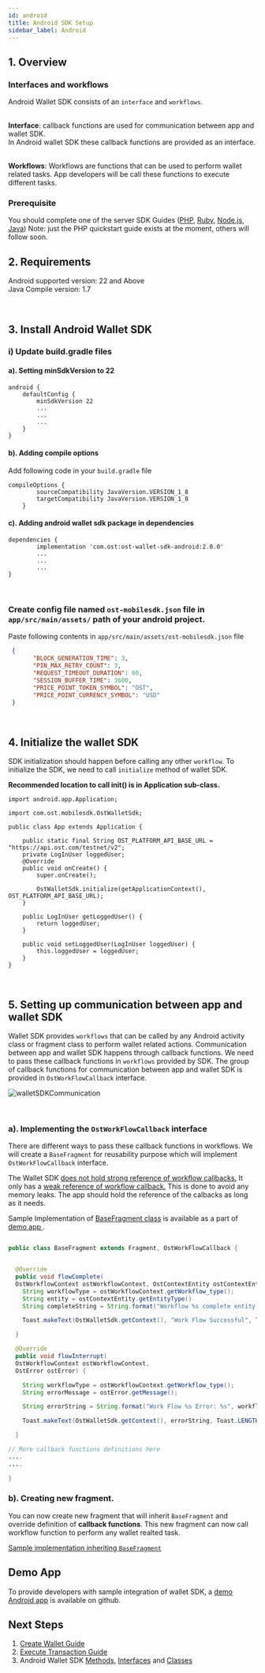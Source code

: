 ```yaml
---
id: android
title: Android SDK Setup
sidebar_label: Android
---
```


## 1. Overview


### Interfaces and workflows
Android Wallet SDK consists of an `interface` and `workflows`. <br><br>

**Interface**: callback functions are used for communication between app and wallet SDK. 
<br> In Android wallet SDK these callback functions are provided as an interface.
<br><br>

**Workflows**: Workflows are functions that can be used to perform wallet related tasks. App developers will be call these functions to execute different tasks.

### Prerequisite
You should complete one of the server SDK Guides ([PHP](/platform/docs/server_sdk_setup/php/), [Ruby](https://github.com/ostdotcom/ost-sdk-ruby/tree/release-2.0), [Node.js](https://github.com/ostdotcom/ost-sdk-js/tree/v2.0.0), [Java](https://github.com/ostdotcom/ost-sdk-java/tree/v2.0.0)) Note: just the PHP quickstart guide exists at the moment, others will follow soon.
<br>

## 2. Requirements

Android supported version: 22 and Above
<br>
Java Compile version: 1.7 


<br>

## 3. Install Android Wallet SDK

### i) Update build.gradle files

#### a). Setting minSdkVersion to 22
```
android {
    defaultConfig {
        minSdkVersion 22
        ...
        ...
        ...
    }
}
```

#### b). Adding compile options
Add following code in your `build.gradle` file

```
compileOptions {
        sourceCompatibility JavaVersion.VERSION_1_8
        targetCompatibility JavaVersion.VERSION_1_8
    }
```

#### c). Adding android wallet sdk package in dependencies

```
dependencies {
        implementation 'com.ost:ost-wallet-sdk-android:2.0.0'
        ...
        ...
        ...
}
```

<br>

### Create config file named `ost-mobilesdk.json` file in `app/src/main/assets/` path of your android project.

Paste following contents in `app/src/main/assets/ost-mobilesdk.json` file

```json
 {
       "BLOCK_GENERATION_TIME": 3,
       "PIN_MAX_RETRY_COUNT": 3,
       "REQUEST_TIMEOUT_DURATION": 60,
       "SESSION_BUFFER_TIME": 3600,
       "PRICE_POINT_TOKEN_SYMBOL": "OST",
       "PRICE_POINT_CURRENCY_SYMBOL": "USD"
 }
```





<br>


## 4. Initialize the wallet SDK
SDK initialization should happen before calling any other `workflow`. To initialize the SDK, we need to call `initialize` method of wallet SDK. 

**Recommended location to call init() is in Application sub-class.**

```
import android.app.Application;

import com.ost.mobilesdk.OstWalletSdk;

public class App extends Application {

    public static final String OST_PLATFORM_API_BASE_URL = "https://api.ost.com/testnet/v2";
    private LogInUser loggedUser;
    @Override
    public void onCreate() {
        super.onCreate();

        OstWalletSdk.initialize(getApplicationContext(), OST_PLATFORM_API_BASE_URL);
    }

    public LogInUser getLoggedUser() {
        return loggedUser;
    }

    public void setLoggedUser(LogInUser loggedUser) {
        this.loggedUser = loggedUser;
    }
}
```

<br>


## 5. Setting up communication between app and wallet SDK

Wallet SDK provides `workflows` that can be called by any Android activity class or fragment class to perform wallet related actions. 
Communication between app and wallet SDK happens through callback functions. We need to pass these callback functions in `workflows` provided by SDK. The group of callback functions for communication between app and wallet SDK is provided in `OstWorkFlowCallback` interface.

![walletSDKCommunication](/platform/docs/sdk/assets/wallet-sdk-communication.png)

<br>

### a). Implementing the `OstWorkFlowCallback` interface
There are different ways to pass these callback functions in workflows. We will create a `BaseFragment` for reusability purpose which will implement `OstWorkFlowCallback` interface.

The Wallet SDK <u>does not hold strong reference of workflow callbacks.</u> It only has a <u>weak reference of workflow callback.</u> This is done to avoid any memory leaks. The app should hold the reference of the calbacks as long as it needs.

Sample Implementation of [ BaseFragment class](https://github.com/ostdotcom/ost-wallet-sdk-android/blob/release-2.0/app/src/main/java/ost/com/sampleostsdkapplication/fragments/BaseFragment.java) is available as a part of [demo app ](https://github.com/ostdotcom/ost-wallet-sdk-android/tree/release-2.0/app).

```java

public class BaseFragment extends Fragment, OstWorkFlowCallback {


  @Override
  public void flowComplete(
  OstWorkflowContext ostWorkflowContext, OstContextEntity ostContextEntity) {
    String workflowType = ostWorkflowContext.getWorkflow_type();
    String entity = ostContextEntity.getEntityType()
    String completeString = String.format("Workflow %s complete entity %s ", workflowType, entity);

    Toast.makeText(OstWalletSdk.getContext(), "Work Flow Successful", Toast.LENGTH_SHORT).show();

  }

  @Override
  public void flowInterrupt(
  OstWorkflowContext ostWorkflowContext, 
  OstError ostError) {

    String workflowType = ostWorkflowContext.getWorkflow_type();
    String errorMessage = ostError.getMessage();

    String errorString = String.format("Work Flow %s Error: %s", workflowType, errorMessage);

    Toast.makeText(OstWalletSdk.getContext(), errorString, Toast.LENGTH_SHORT).show();

  }

// More callback functions definitions here
....
....

}
```



### b). Creating new fragment.
You can now create new fragment that will inherit `BaseFragment` and override definition of **callback functions**. This new fragment can now call workflow function to perform any wallet realted task.

[Sample implementation inheriting `BaseFragment`](https://github.com/ostdotcom/ost-wallet-sdk-android/blob/release-2.0/app/src/main/java/ost/com/sampleostsdkapplication/fragments/LoginFragment.java)


## Demo App
To provide developers with sample integration of wallet SDK, a [demo Android app](https://github.com/ostdotcom/ost-wallet-sdk-android/tree/release-2.0/app) is available on github.

## Next Steps

1. [Create Wallet Guide](/platform/docs/guides/create_wallet/)
2. [Execute Transaction Guide](/platform/docs/guides/execute_transaction/)
3. Android Wallet SDK [Methods](/platform/docs/sdk/references/wallet_sdk/android/latest/methods/),  [Interfaces](/platform/docs/sdk/references/wallet_sdk/android/latest/interfaces/) and [Classes](/platform/docs/sdk/references/wallet_sdk/android/latest/classes/)

